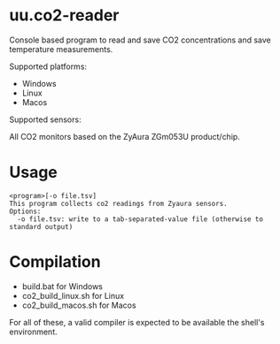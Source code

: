 # uu.co2-reader

Console based program to read and save CO2 concentrations and save
temperature measurements.

Supported platforms:
- Windows
- Linux
- Macos

Supported sensors:

All CO2 monitors based on the ZyAura ZGm053U product/chip.

# Usage

```
<program>[-o file.tsv]
This program collects co2 readings from Zyaura sensors.
Options:
  -o file.tsv: write to a tab-separated-value file (otherwise to standard output)
```

# Compilation

- build.bat for Windows
- co2_build_linux.sh for Linux
- co2_build_macos.sh for Macos

For all of these, a valid compiler is expected to be available the shell's
environment.

